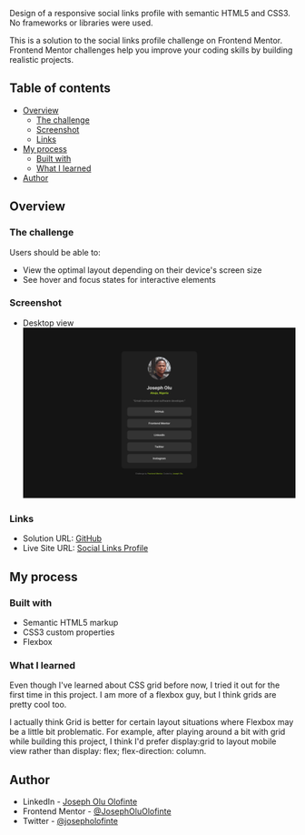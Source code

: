 Design of a responsive social links profile with semantic HTML5 and CSS3. No frameworks or libraries were used.

This is a solution to the social links profile challenge on Frontend Mentor. Frontend Mentor challenges help you improve your coding skills by building realistic projects.

## Table of contents

- [Overview](#overview)
  - [The challenge](#the-challenge)
  - [Screenshot](#screenshot)
  - [Links](#links)
- [My process](#my-process)
  - [Built with](#built-with)
  - [What I learned](#what-i-learned)
- [Author](#author)


## Overview

### The challenge

Users should be able to:

- View the optimal layout depending on their device's screen size
- See hover and focus states for interactive elements

### Screenshot

- Desktop view
![](./laptop-screenshot.png)


### Links

- Solution URL: [GitHub](https://github.com/JosephOluOlofinte/social-links-profile)
- Live Site URL: [Social Links Profile](https://josepholuolofinte.github.io/social-links-profile/)

## My process

### Built with

- Semantic HTML5 markup
- CSS3 custom properties
- Flexbox

### What I learned

Even though I've learned about CSS grid before now, I tried it out for the first time in this project. I am more of a flexbox guy, but I think grids are pretty cool too. 

I actually think Grid is better for certain layout situations where Flexbox may be a little bit problematic. For example, after playing around a bit with grid while building this project, I think I'd prefer display:grid to layout mobile view rather than display: flex; flex-direction: column.


## Author

- LinkedIn - [Joseph Olu Olofinte](https://www.linkedin.com/in/joseph-olu/)
- Frontend Mentor - [@JosephOluOlofinte](https://www.frontendmentor.io/profile/JosephOluOlofinte)
- Twitter - [@josepholofinte](https://www.twitter.com/josepholofinte)
